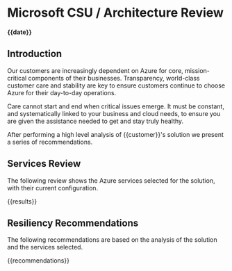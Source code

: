# Microsoft CSU / Architecture Review
**{{date}}**

## Introduction

Our customers are increasingly dependent on Azure for core, mission-critical components of their businesses. Transparency, world-class customer care and stability are key to ensure customers continue to choose Azure for their day-to-day operations.

Care cannot start and end when critical issues emerge. It must be constant, and systematically linked to your business and cloud needs, to ensure you are given the assistance needed to get and stay truly healthy.

After performing a high level analysis of {{customer}}'s solution we present a series of recommendations.

## Services Review

The following review shows the Azure services selected for the solution, with their current configuration.

{{results}}

## Resiliency Recommendations 

The following recommendations are based on the analysis of the solution and the services selected. 

{{recommendations}}
